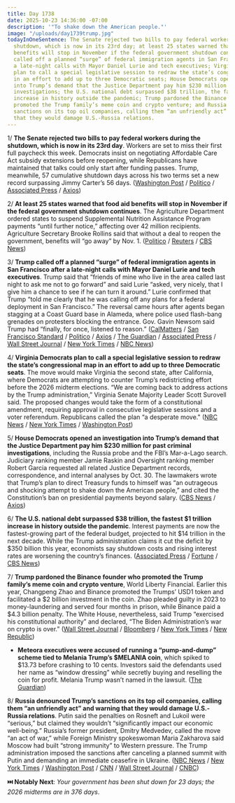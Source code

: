 ```yaml
---
title: Day 1738
date: 2025-10-23 14:36:00 -07:00
description: '"To shake down the American people."'
image: "/uploads/day1739trump.jpg"
todayInOneSentence: The Senate rejected two bills to pay federal workers during the
  shutdown, which is now in its 23rd day; at least 25 states warned that food aid
  benefits will stop in November if the federal government shutdown continues; Trump
  called off a planned “surge” of federal immigration agents in San Francisco after
  a late-night calls with Mayor Daniel Lurie and tech executives; Virginia Democrats
  plan to call a special legislative session to redraw the state’s congressional map
  in an effort to add up to three Democratic seats; House Democrats opened an investigation
  into Trump’s demand that the Justice Department pay him $230 million for past criminal
  investigations; the U.S. national debt surpassed $38 trillion, the fastest $1 trillion
  increase in history outside the pandemic; Trump pardoned the Binance founder who
  promoted the Trump family’s meme coin and crypto venture; and Russia denounced Trump’s
  sanctions on its top oil companies, calling them “an unfriendly act” and warning
  that they would damage U.S.-Russia relations.
---
```


1/ **The Senate rejected two bills to pay federal workers during the shutdown, which is now in its 23rd day**. Workers are set to miss their first full paycheck this week. Democrats insist on negotiating Affordable Care Act subsidy extensions before reopening, while Republicans have maintained that talks could only start after funding passes. Trump, meanwhile, 57 cumulative shutdown days across his two terms set a new record surpassing Jimmy Carter’s 56 days. ([Washington Post](https://www.washingtonpost.com/business/2025/10/23/senate-blocks-bills-pay-federal-workers-during-shutdown/) / [Politico](https://www.politico.com/live-updates/2025/10/23/congress/senate-rejects-pay-plan-for-some-federal-workers-00620433) / [Associated Press](https://apnews.com/article/shutdown-senate-paychecks-trump-federal-workers-11088c71589297be2ce616525c582b13) / [Axios](https://www.axios.com/2025/10/23/trump-government-shutdown-days-record))

2/ **At least 25 states warned that food aid benefits will stop in November if the federal government shutdown continues**. The Agriculture Department ordered states to suspend Supplemental Nutrition Assistance Program payments “until further notice,” affecting over 42 million recipients. Agriculture Secretary Brooke Rollins said that without a deal to reopen the government, benefits will “go away” by Nov. 1. ([Politico](https://www.politico.com/news/2025/10/23/states-snap-food-aid-benefits-government-shutdown-00619117) / [Reuters](https://www.reuters.com/business/environment/us-states-warn-food-aid-benefits-will-halt-if-federal-shutdown-drags-2025-10-23/) / [CBS News](https://www.cbsnews.com/detroit/news/michigan-food-assistance-snap-paused-shutdown/))

3/ **Trump called off a planned “surge” of federal immigration agents in San Francisco after a late-night calls with Mayor Daniel Lurie and tech executives**. Trump said that “friends of mine who live in the area called last night to ask me not to go forward” and said Lurie “asked, very nicely, that I give him a chance to see if he can turn it around.” Lurie confirmed that Trump “told me clearly that he was calling off any plans for a federal deployment in San Francisco.” The reversal came hours after agents began stagging at a Coast Guard base in Alameda, where police used flash-bang grenades on protesters blocking the entrance. Gov. Gavin Newsom said Trump had “finally, for once, listened to reason.” ([CalMatters](https://calmatters.org/justice/2025/10/trump-cancels-san-francisco-immigration-surge/) / [San Francisco Standard](https://sfstandard.com/2025/10/23/lurie-trump-calls-off-federal-surge-san-francisco/) / [Politico](https://www.politico.com/news/2025/10/23/trump-calls-off-surge-san-francisco-00620429) / [Axios](https://www.axios.com/local/san-francisco/2025/10/23/trump-san-francisco-immigration-crime-crackdown) / [The Guardian](https://www.theguardian.com/us-news/2025/oct/23/san-francisco-federal-immigration-operation) / [Associated Press](https://apnews.com/article/federal-immigration-enforcement-san-francisco-e6729ae2d696cdc881003efa1966a3d2) / [Wall Street Journal](https://www.wsj.com/us-news/trump-backs-off-sending-federal-agents-to-san-francisco-ed4803f2) / [New York Times](https://www.nytimes.com/2025/10/23/us/san-francisco-trump-federal-deployment.html) / [NBC News](https://www.nbcnews.com/politics/donald-trump/trump-san-francisco-troops-rcna239409)) 

4/ **Virginia Democrats plan to call a special legislative session to redraw the state’s congressional map in an effort to add up to three Democratic seats**. The move would make Virginia the second state, after California, where Democrats are attempting to counter Trump’s redistricting effort before the 2026 midterm elections. “We are coming back to address actions by the Trump administration,” Virginia Senate Majority Leader Scott Surovell said. The proposed changes would take the form of a constitutional amendment, requiring approval in consecutive legislative sessions and a voter referendum. Republicans called the plan “a desperate move." ([NBC News](https://www.nbcnews.com/politics/elections/virginia-democrats-plan-redraw-states-congressional-maps-rcna239379) / [New York Times](https://www.nytimes.com/2025/10/23/us/politics/virginia-democrats-redistrict.html) / [Washington Post](https://www.washingtonpost.com/politics/2025/10/23/virginia-redistricting-democrats-trump/))

5/ **House Democrats opened an investigation into Trump’s demand that the Justice Department pay him $230 million for past criminal investigations**, including the Russia probe and the FBI’s Mar-a-Lago search. Judiciary ranking member Jamie Raskin and Oversight ranking member Robert Garcia requested all related Justice Department records, correspondence, and internal analyses by Oct. 30. The lawmakers wrote that Trump’s plan to direct Treasury funds to himself was “an outrageous and shocking attempt to shake down the American people,” and cited the Constitution’s ban on presidential payments beyond salary. ([CBS News](https://www.cbsnews.com/news/house-democrats-trump-230-million-administrative-claim/) / [Axios](https://www.axios.com/2025/10/23/trump-230-million-doj-democrats-investigate)) 

6/ **The U.S. national debt surpassed $38 trillion, the fastest $1 trillion increase in history outside the pandemic**. Interest payments are now the fastest-growing part of the federal budget, projected to hit $14 trillion in the next decade. While the Trump administration claims it cut the deficit by $350 billion this year, economists say shutdown costs and rising interest rates are worsening the country’s finances. ([Associated Press](https://apnews.com/article/trump-treasury-debt-ceiling-bessent-09575f13ca95c2f1beb38234b2cbe85b) / [Fortune](https://fortune.com/2025/10/22/how-much-national-debt-38-trillion-deficit-tariffs/) / [CBS News](https://www.cbsnews.com/colorado/news/us-debt-38-trillion-government-shutdown-2025/))

7/ **Trump pardoned the Binance founder who promoted the Trump family’s meme coin and crypto venture**, World Liberty Financial. Earlier this year, Changpeng Zhao and Binance promoted the Trumps’ USD1 token and facilitated a $2 billion investment in the coin. Zhao pleaded guilty in 2023 to money-laundering and served four months in prison, while Binance paid a $4.3 billion penalty. The White House, nevertheless, said Trump “exercised his constitutional authority” and declared, “The Biden Administration’s war on crypto is over.” ([Wall Street Journal](https://www.wsj.com/finance/currencies/trump-binance-changpeng-zhao-pardon-7509bd63) / [Bloomberg](https://www.bloomberg.com/news/articles/2025-10-23/binance-s-token-surges-after-founder-zhao-is-pardoned-by-trump) / [New York Times](https://www.nytimes.com/2025/10/23/technology/trump-pardons-cz-binance.html) / [New Republic](https://newrepublic.com/post/202183/donald-trump-pardons-cryptocurrency-ally))

* **Meteora executives were accused of running a “pump-and-dump” scheme tied to Melania Trump’s $MELANIA coin**, which spiked to $13.73 before crashing to 10 cents. Investors said the defendants used her name as “window dressing” while secretly buying and reselling the coin for profit. Melania Trump wasn’t named in the lawsuit. ([The Guardian](https://www.theguardian.com/us-news/2025/oct/23/melania-trump-cryptocurrency-lawsuit))

8/ **Russia denounced Trump’s sanctions on its top oil companies, calling them “an unfriendly act” and warning that they would damage U.S.-Russia relations**. Putin said the penalties on Rosneft and Lukoil were “serious,” but claimed they wouldn’t “significantly impact our economic well-being.” Russia’s former president, Dmitry Medvedev, called the move “an act of war,” while Foreign Ministry spokeswoman Maria Zakharova said Moscow had built “strong immunity” to Western pressure. The Trump administration imposed the sanctions after canceling a planned summit with Putin and demanding an immediate ceasefire in Ukraine. ([NBC News](https://www.nbcnews.com/world/russia/russia-trump-sanctions-energy-giants-rosneft-lukoil-putin-war-ukraine-rcna239295) / [New York Times](https://www.nytimes.com/2025/10/23/world/europe/russia-trump-oil-sanctions.html) / [Washington Post](https://www.washingtonpost.com/world/2025/10/23/russia-trump-sanctions-rosneft-europe/) / [CNN](https://www.cnn.com/2025/10/22/politics/bessent-sanctions-russia) / [Wall Street Journal](https://www.wsj.com/world/russia/trumps-oil-sanctions-strike-at-russias-economic-lifeline-16c62de2) / [CNBC](https://www.cnbc.com/2025/10/23/stunned-silence-from-moscow-after-trump-turns-on-russia.html))

**⏭️ Notably Next**: *Your government has been shut down for 23 days; the 2026 midterms are in 376 days*. 
